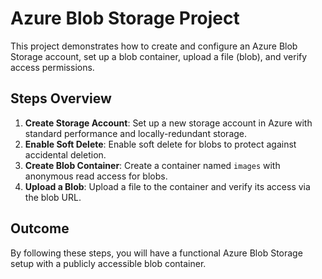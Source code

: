 
# Azure Blob Storage Project

This project demonstrates how to create and configure an Azure Blob Storage account, set up a blob container, upload a file (blob), and verify access permissions.

## Steps Overview

1. **Create Storage Account**: Set up a new storage account in Azure with standard performance and locally-redundant storage.  
2. **Enable Soft Delete**: Enable soft delete for blobs to protect against accidental deletion.  
3. **Create Blob Container**: Create a container named `images` with anonymous read access for blobs.  
4. **Upload a Blob**: Upload a file to the container and verify its access via the blob URL.

## Outcome

By following these steps, you will have a functional Azure Blob Storage setup with a publicly accessible blob container.
